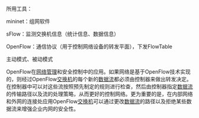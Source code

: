 所用工具：

mininet：组网软件

sFlow：监测交换机信息（统计信息、数据信息）

OpenFlow：通信协议（用于控制网络设备的转发平面），下发FlowTable

主动模式、被动模式



OpenFlow在[网络管理](https://baike.baidu.com/item/网络管理)和安全控制中的应用。如果网络是基于OpenFlow技术实现的，则经过OpenFlow[交换机](https://baike.baidu.com/item/交换机)的每个新的[数据流](https://baike.baidu.com/item/数据流)都必须由控制器来做出转发决定。在控制器中可以对这些流按照预先制定的规则进行检查，然后由控制器指定[数据流](https://baike.baidu.com/item/数据流)的传输路径以及流的处理策略，从而更好的控制网络。更为重要的是，在内部网络和外网的连接处应用OpenFlow[交换机](https://baike.baidu.com/item/交换机)可以通过更改[数据流](https://baike.baidu.com/item/数据流)的路径以及拒绝某些数据流来增强企业内网的安全性。